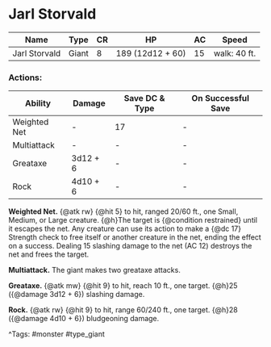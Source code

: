 # Jarl Storvald

| Name | Type | CR | HP | AC | Speed |
|------|------|----|----|----|-------|
| Jarl Storvald | Giant | 8 | 189 (12d12 + 60) | 15 | walk: 40 ft. |

### Actions:

| Ability | Damage | Save DC & Type | On Successful Save |
|---------|--------|----------------|--------------------|
| Weighted Net | - | 17 | - |
| Multiattack | - | - | - |
| Greataxe | 3d12 + 6 | - | - |
| Rock | 4d10 + 6 | - | - |


**Weighted Net.** {@atk rw} {@hit 5} to hit, ranged 20/60 ft., one Small, Medium, or Large creature. {@h}The target is {@condition restrained} until it escapes the net. Any creature can use its action to make a {@dc 17} Strength check to free itself or another creature in the net, ending the effect on a success. Dealing 15 slashing damage to the net (AC 12) destroys the net and frees the target.

**Multiattack.** The giant makes two greataxe attacks.

**Greataxe.** {@atk mw} {@hit 9} to hit, reach 10 ft., one target. {@h}25 ({@damage 3d12 + 6}) slashing damage.

**Rock.** {@atk rw} {@hit 9} to hit, range 60/240 ft., one target. {@h}28 ({@damage 4d10 + 6}) bludgeoning damage.

^Tags: #monster #type_giant